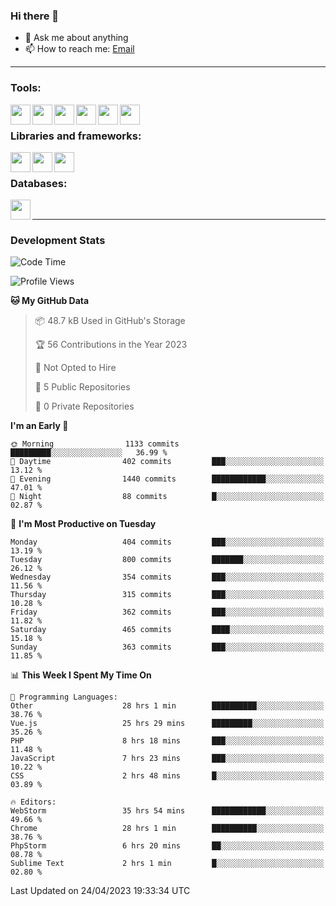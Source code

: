 ### Hi there 👋

- 💬 Ask me about anything
- 📫 How to reach me: [Email]

---

### Tools:
<img align='left' height="32" width="32" src="https://cdn.jsdelivr.net/npm/simple-icons@4.8.0/icons/phpstorm.svg" />
<img align='left' height="32" width="32" src="https://cdn.jsdelivr.net/npm/simple-icons@4.8.0/icons/webstorm.svg" />
<img align='left' height="32" width="32" src="https://cdn.jsdelivr.net/npm/simple-icons@4.8.0/icons/visualstudiocode.svg" />
<img align='left' height="32" width="32" src="https://cdn.jsdelivr.net/npm/simple-icons@4.8.0/icons/sublimetext.svg" />
<img align='left' height="32" width="32" src="https://cdn.jsdelivr.net/npm/simple-icons@4.8.0/icons/laragon.svg" />
<img align='left' height="32" width="32" src="https://cdn.jsdelivr.net/npm/simple-icons@4.8.0/icons/docker.svg" />
<br>

### Libraries and frameworks:
<img align='left' height="32" width="32" src="https://cdn.jsdelivr.net/npm/simple-icons@4.8.0/icons/laravel.svg" />
<img align='left' height="32" width="32" src="https://cdn.jsdelivr.net/npm/simple-icons@4.8.0/icons/vue-dot-js.svg" />
<img align='left' height="32" width="32" src="https://cdn.jsdelivr.net/npm/simple-icons@4.8.0/icons/jquery.svg" />
<br>

### Databases:
<img align='left' height="32" width="32" src="https://cdn.jsdelivr.net/npm/simple-icons@4.8.0/icons/mysql.svg" />
<br>

---
### Development Stats
<!--START_SECTION:waka-->
![Code Time](http://img.shields.io/badge/Code%20Time-1%2C462%20hrs%2046%20mins-blue)

![Profile Views](http://img.shields.io/badge/Profile%20Views-0-blue)

**🐱 My GitHub Data** 

> 📦 48.7 kB Used in GitHub's Storage 
 > 
> 🏆 56 Contributions in the Year 2023
 > 
> 🚫 Not Opted to Hire
 > 
> 📜 5 Public Repositories 
 > 
> 🔑 0 Private Repositories 
 > 
**I'm an Early 🐤** 

```text
🌞 Morning                1133 commits        █████████░░░░░░░░░░░░░░░░   36.99 % 
🌆 Daytime                402 commits         ███░░░░░░░░░░░░░░░░░░░░░░   13.12 % 
🌃 Evening                1440 commits        ████████████░░░░░░░░░░░░░   47.01 % 
🌙 Night                  88 commits          █░░░░░░░░░░░░░░░░░░░░░░░░   02.87 % 
```
📅 **I'm Most Productive on Tuesday** 

```text
Monday                   404 commits         ███░░░░░░░░░░░░░░░░░░░░░░   13.19 % 
Tuesday                  800 commits         ███████░░░░░░░░░░░░░░░░░░   26.12 % 
Wednesday                354 commits         ███░░░░░░░░░░░░░░░░░░░░░░   11.56 % 
Thursday                 315 commits         ███░░░░░░░░░░░░░░░░░░░░░░   10.28 % 
Friday                   362 commits         ███░░░░░░░░░░░░░░░░░░░░░░   11.82 % 
Saturday                 465 commits         ████░░░░░░░░░░░░░░░░░░░░░   15.18 % 
Sunday                   363 commits         ███░░░░░░░░░░░░░░░░░░░░░░   11.85 % 
```


📊 **This Week I Spent My Time On** 

```text
💬 Programming Languages: 
Other                    28 hrs 1 min        ██████████░░░░░░░░░░░░░░░   38.76 % 
Vue.js                   25 hrs 29 mins      █████████░░░░░░░░░░░░░░░░   35.26 % 
PHP                      8 hrs 18 mins       ███░░░░░░░░░░░░░░░░░░░░░░   11.48 % 
JavaScript               7 hrs 23 mins       ███░░░░░░░░░░░░░░░░░░░░░░   10.22 % 
CSS                      2 hrs 48 mins       █░░░░░░░░░░░░░░░░░░░░░░░░   03.89 % 

🔥 Editors: 
WebStorm                 35 hrs 54 mins      ████████████░░░░░░░░░░░░░   49.66 % 
Chrome                   28 hrs 1 min        ██████████░░░░░░░░░░░░░░░   38.76 % 
PhpStorm                 6 hrs 20 mins       ██░░░░░░░░░░░░░░░░░░░░░░░   08.78 % 
Sublime Text             2 hrs 1 min         █░░░░░░░░░░░░░░░░░░░░░░░░   02.80 % 
```


 Last Updated on 24/04/2023 19:33:34 UTC
<!--END_SECTION:waka-->

[huyviet]: https://huyviet.vn/
[EMAIl]: https://mail.google.com/mail/u/0/?fs=1&tf=cm&source=mailto&to=huynguyenviet0110@gmail.com
